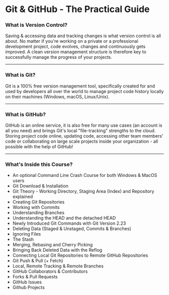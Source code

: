 # **Git & GitHub - The Practical Guide**


### **What is Version Control?**

Saving & accessing data and tracking changes is what version control is all about. No matter if you're working on a private or a professional development project, code evolves, changes and continuously gets improved. A clean version management structure is therefore key to successfully manage the progress of your projects.

---

### **What is Git?**

Git is a 100% free version management tool, specifically created for and used by developers all over the world to manage project code history locally on their machines (Windows, macOS, Linux/Unix).

---

### **What is GitHub?**

GitHub is an online service, it is also free for many use cases (an account is all you need) and brings Git's local "file-tracking" strengths to the cloud. Storing project code online, updating code, accessing other team members' code or collaborating on large scale projects inside your organization - all possible with the help of GitHub!

---

### **What's Inside this Course?**

- An optional Command Line Crash Course for both Windows & MacOS users
- Git Download & Installation
- Git Theory - Working Directory, Staging Area (Index) and Repository explained
- Creating Git Repositories
- Working with Commits
- Understanding Branches
- Understanding the HEAD and the detached HEAD
- Newly Introduced Git Commands with Git Version 2.23
- Deleting Data (Staged & Unstaged, Commits & Branches)
- Ignoring Files
- The Stash
- Merging, Rebasing and Cherry Picking
- Bringing Back Deleted Data with the Reflog
- Connecting Local Git Repositories to Remote GitHub Repositories
- Git Push & Pull (+ Fetch)
- Local, Remote Tracking & Remote Branches
- GitHub Collaborators & Contributors
- Forks & Pull Requests
- GitHub Issues
- Github Projects